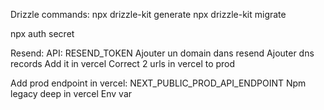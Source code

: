 Drizzle commands:
npx drizzle-kit generate
npx drizzle-kit migrate

npx auth secret

Resend:
API: RESEND_TOKEN
Ajouter un domain dans resend
Ajouter dns records
Add it in vercel
Correct 2 urls in vercel to prod

Add prod endpoint in vercel: NEXT_PUBLIC_PROD_API_ENDPOINT
Npm legacy deep in vercel
Env var
